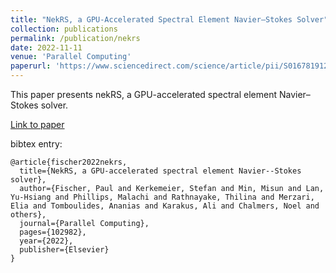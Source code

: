 ```yaml
---
title: "NekRS, a GPU-Accelerated Spectral Element Navier–Stokes Solver"
collection: publications
permalink: /publication/nekrs
date: 2022-11-11
venue: 'Parallel Computing'
paperurl: 'https://www.sciencedirect.com/science/article/pii/S0167819122000710?casa_token=gNV3L9GJe7EAAAAA:yERwMPdQD7gbAZX_T-zvCwDBT4pWWOASs4wp5gQkjUAeXGjJG4CoaoPvtQ5p_-m40ONXfDCNdmM'
---
```


This paper presents nekRS, a GPU-accelerated spectral element Navier–Stokes solver.

[Link to paper](https://www.sciencedirect.com/science/article/pii/S0167819122000710?casa_token=gNV3L9GJe7EAAAAA:yERwMPdQD7gbAZX_T-zvCwDBT4pWWOASs4wp5gQkjUAeXGjJG4CoaoPvtQ5p_-m40ONXfDCNdmM)

bibtex entry:
```
@article{fischer2022nekrs,
  title={NekRS, a GPU-accelerated spectral element Navier--Stokes solver},
  author={Fischer, Paul and Kerkemeier, Stefan and Min, Misun and Lan, Yu-Hsiang and Phillips, Malachi and Rathnayake, Thilina and Merzari, Elia and Tomboulides, Ananias and Karakus, Ali and Chalmers, Noel and others},
  journal={Parallel Computing},
  pages={102982},
  year={2022},
  publisher={Elsevier}
}
```
